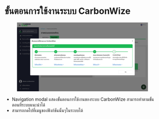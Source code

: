 # ขั้นตอนการใช้งานระบบ CarbonWize

<figure><img src="../.gitbook/assets/image.png" alt=""><figcaption></figcaption></figure>

* Navigation modal แสดงขั้นตอนการใช้งานของระบบ CarbonWize สามารถทำตามขั้นตอนที่ระบบแนะนำได้
* สามารถกดไปที่เมนูของฟังก์ชันนั้นๆในระบบได้
